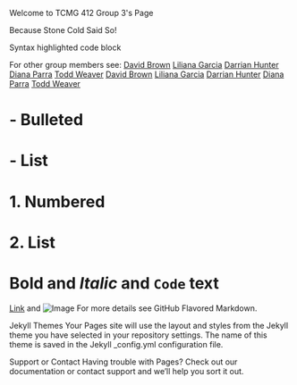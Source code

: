 Welcome to TCMG 412 Group 3's Page

Because Stone Cold Said So!
<!-- You can use the editor on GitHub to maintain and preview the content for your website in Markdown files. --> 

<!-- # Whenever you commit to this repository, GitHub Pages will run Jekyll to rebuild the pages in your site, from the content in your Markdown files. -->

<!-- # Markdown -->
<!-- # Markdown is a lightweight and easy-to-use syntax for styling your writing. It includes conventions for -->

Syntax highlighted code block

For other group members see:
[David Brown](https://guides.github.com/features/mastering-markdown/)
[Liliana Garcia](https://guides.github.com/features/mastering-markdown/)
[Darrian Hunter](https://guides.github.com/features/mastering-markdown/)
[Diana Parra](https://guides.github.com/features/mastering-markdown/)
[Todd Weaver](https://guides.github.com/features/mastering-markdown/)
[David Brown](https://gvgtw.github.io/tcmg412-project2/David)
[Liliana Garcia](https://gvgtw.github.io/tcmg412-project2/liliana)
[Darrian Hunter](https://gvgtw.github.io/tcmg412-project2/Darrian)
[Diana Parra](https://gvgtw.github.io/tcmg412-project2/Diana)
[Todd Weaver](https://gvgtw.github.io/tcmg412-project2/Todd)

# - Bulleted
# - List

# 1. Numbered
# 2. List

# **Bold** and _Italic_ and `Code` text

[Link](url) and ![Image](src)
For more details see GitHub Flavored Markdown.

Jekyll Themes
Your Pages site will use the layout and styles from the Jekyll theme you have selected in your repository settings. The name of this theme is saved in the Jekyll _config.yml configuration file.

Support or Contact
Having trouble with Pages? Check out our documentation or contact support and we’ll help you sort it out.
